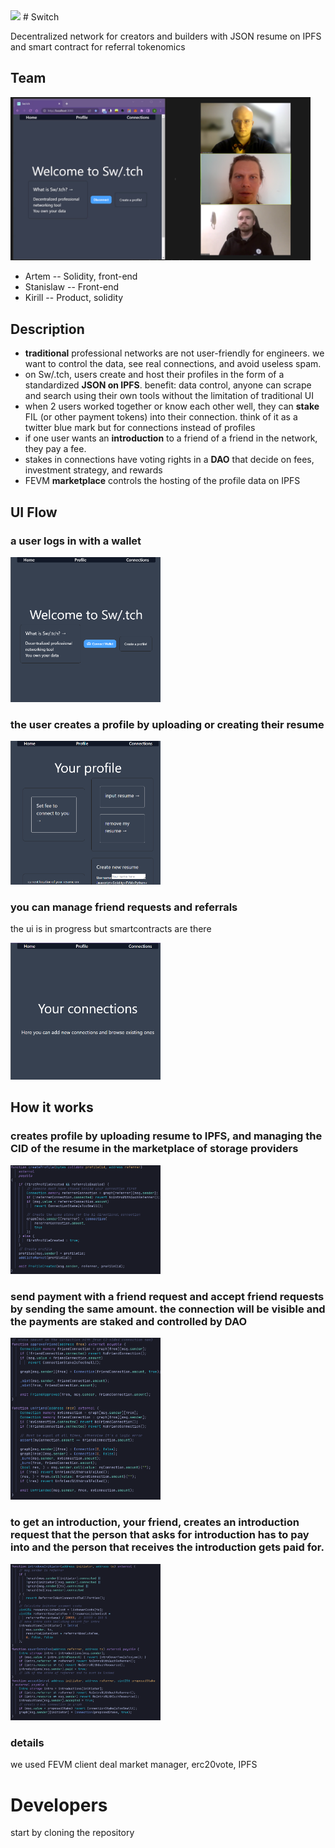 


<img src="https://github.com/kirilligum/fevm-deskilne/blob/main/images/DALL%C2%B7E%202022-11-20%2011.53.18%20-%20stainglass%20DEcentralized%20social%20network%20of%20computer%20programmers%20for%20HACKathons%20.png" width="240">
# Switch

Decentralized network for creators and builders with JSON resume on IPFS and smart contract for referral tokenomics

## Team

<img src="https://github.com/kirilligum/fevm-deskilne/blob/main/images/Screenshot%202022-11-20%20130338%20team%20cover.png" width="480">

- Artem -- Solidity, front-end
- Stanislaw -- Front-end
- Kirill -- Product, solidity

## Description

- **traditional** professional networks are not user-friendly for engineers. we want to control the data, see real connections, and avoid useless spam.
- on Sw/.tch, users create and host their profiles in the form of a standardized **JSON on IPFS**. benefit: data control, anyone can scrape and search using their own tools without the limitation of traditional UI
- when 2 users worked together or know each other well, they can **stake** FIL (or other payment tokens) into their connection. think of it as a twitter blue mark but for connections instead of profiles
- if one user wants an **introduction** to a friend of a friend in the network, they pay a fee.
- stakes in connections have voting rights in a **DAO**  that decide on fees, investment strategy, and rewards
- FEVM **marketplace** controls the hosting of the profile data on IPFS

## UI Flow

### a user logs in with a wallet
<img src="https://github.com/kirilligum/fevm-deskilne/blob/main/images/switch%20welcome.png" width="240">

### the user creates a profile by uploading or creating their resume
<img src="https://github.com/kirilligum/fevm-deskilne/blob/main/images/profile.png" width="240">

### you can manage friend requests and referrals 
the ui is in progress but smartcontracts are there

<img src="https://github.com/kirilligum/fevm-deskilne/blob/main/images/connection.png" width="240">

## How it works

### creates profile by uploading resume to IPFS, and managing the CID of the resume in the marketplace of storage providers
<img src="https://github.com/kirilligum/fevm-deskilne/blob/main/images/Screenshot%202022-11-20%20115942%20create%20profile.png" width="240">

### send payment with a friend request and accept friend requests by sending the same amount. the connection will be visible and the payments are staked and controlled by DAO
<img src="https://github.com/kirilligum/fevm-deskilne/blob/main/images/Screenshot%202022-11-20%20120055%20friend%20request.png" width="240">

### to get an introduction, your friend, creates an introduction request that the person that asks for introduction has to pay into and the person that receives the introduction gets paid for.
<img src="https://github.com/kirilligum/fevm-deskilne/blob/main/images/Screenshot%202022-11-20%20120219%20introduce.png" width="240">

### details

we used FEVM client deal market manager, erc20vote, IPFS

# Developers
start by cloning the repository

